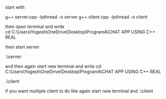 start with 

g++ server.cpp -lpthread -o server
g++ client.cpp -lpthread -o client



then open terminal and write  
cd C:\Users\Yogesh\OneDrive\Desktop\ProgramA\CHAT APP USING C++ REAL

then start server

.\server

and then again start new terminal and write
cd C:\Users\Yogesh\OneDrive\Desktop\ProgramA\CHAT APP USING C++ REAL


.\client

if you want multiple client to do like again start new terminal 
and 
.\client 
